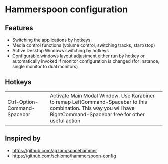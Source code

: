 Hammerspoon configuration
===========================

Features
---------

- Switching the applications by hotkeys
- Media control functions (volume control, switching tracks, start/stop)
- Active Desktop Windows switching by hotkeys
- Configurable windows layout adjustment either run by hotkey or automatically invoked if monitor configuration is changed (for instance, single monitor to dual monitors)


Hotkeys
--------

<table>
  <tr>
    <td>Ctrl-Option-Command-Spacebar</td>
    <td>Activate Main Modal Window. Use Karabiner to remap LeftCommand-Spacebar to this combination. This way you will have RightCommand-Spacebar free for other useful action</td>
  </tr>
</table>


Inspired by
------------

- https://github.com/agzam/spacehammer
- https://github.com/schlomo/hammerspoon-config
